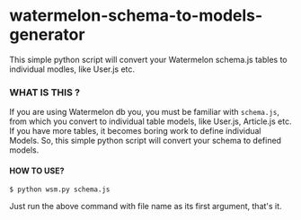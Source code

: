 # watermelon-schema-to-models-generator
This simple python script will convert your Watermelon schema.js tables to individual modles, like User.js etc.

### WHAT IS THIS ?

If you are using Watermelon db you, you must be familiar with `schema.js`, from which you convert to individual table models, like User.js, Article.js etc. If you have more tables, it becomes boring work to define individual Models. So, this simple python script will convert your schema to defined models. 

#### HOW TO USE?

`$ python wsm.py schema.js`

Just run the above command with file name as its first argument, that's it. 
